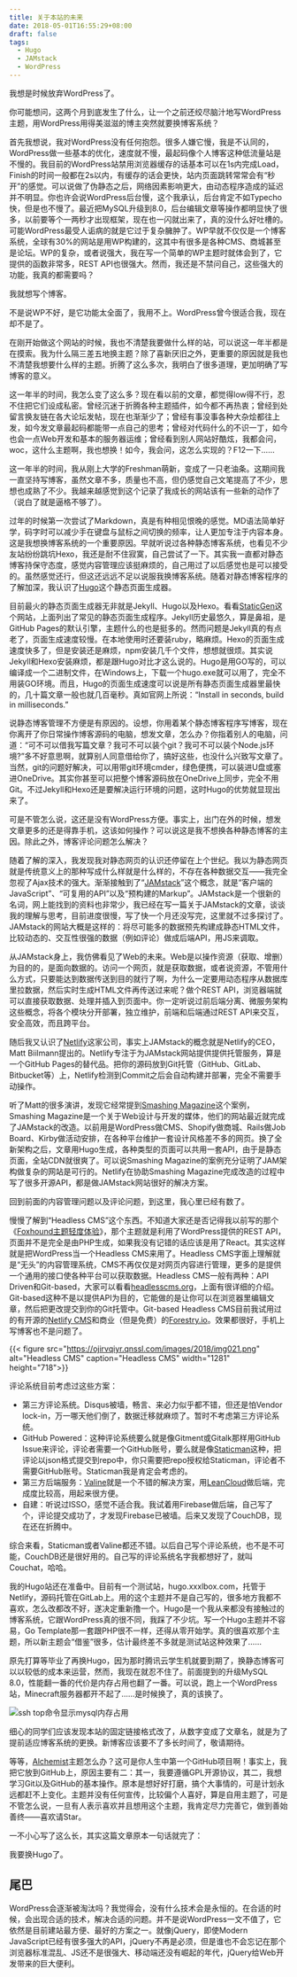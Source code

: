 ```yaml
---
title: 关于本站的未来
date: 2018-05-01T16:55:29+08:00
draft: false
tags:
  - Hugo
  - JAMstack
  - WordPress
---
```


我想是时候放弃WordPress了。

你可能想问，这两个月到底发生了什么，让一个之前还绞尽脑汁地写WordPress主题，用WordPress用得美滋滋的博主突然就要换博客系统？

首先我想说，我对WordPress没有任何抱怨。很多人嫌它慢，我是不认同的，WordPress做一些基本的优化，速度就不慢，最起码像个人博客这种低流量站是不慢的。我目前的WordPress站禁用浏览器缓存的话基本可以在1s内完成Load，Finish的时间一般都在2s以内，有缓存的话会更快，站内页面跳转常常会有“秒开”的感觉。可以说做了伪静态之后，网络因素影响更大，由动态程序造成的延迟并不明显。你也许会说WordPress后台慢，这个我承认，后台肯定不如Typecho快，但是也不慢了。最近把MySQL升级到8.0，后台编辑文章等操作都明显快了很多，以前要等个一两秒才出现框架，现在也一闪就出来了，真的没什么好吐槽的。可能WordPress最受人诟病的就是它过于复杂臃肿了。WP早就不仅仅是一个博客系统，全球有30%的网站是用WP构建的，这其中有很多是各种CMS、商城甚至是论坛。WP的复杂，或者说强大，我在写一个简单的WP主题时就体会到了，它提供的函数非常多，REST API也很强大。然而，我还是不禁问自己，这些强大的功能，我真的都需要吗？

我就想写个博客。

不是说WP不好，是它功能太全面了，我用不上。WordPress曾今很适合我，现在却不是了。

在刚开始做这个网站的时候，我也不清楚我要做什么样的站，可以说这一年半都是在摸索。我为什么隔三差五地换主题？除了喜新厌旧之外，更重要的原因就是我也不清楚我想要什么样的主题。折腾了这么多次，我明白了很多道理，更加明确了写博客的意义。

这一年半的时间，我怎么变了这么多？现在看以前的文章，都觉得low得不行，忍不住把它们设成私密。曾经沉迷于折腾各种主题插件，如今都不再热衷；曾经到处留言换友链在各大论坛发帖，现在也渐渐少了；曾经有事没事各种大杂烩都往上发，如今发文章最起码都能带一点自己的思考；曾经对代码什么的不识一丁，如今也会一点Web开发和基本的服务器运维；曾经看到别人网站好酷炫，我都会问，woc，这什么主题啊，我也想换！如今，我会问，这怎么实现的？F12一下……

这一年半的时间，我从刚上大学的Freshman萌新，变成了一只老油条。这期间我一直坚持写博客，虽然文章不多，质量也不高，但仍感觉自己文笔提高了不少，思想也成熟了不少。我越来越感觉到这个记录了我成长的网站该有一些新的动作了（说白了就是逼格不够了）。

过年的时候第一次尝试了Markdown，真是有种相见恨晚的感觉。MD语法简单好学，码字时可以减少手在键盘与鼠标之间切换的频率，让人更加专注于内容本身。这是我想换博客系统的一个重要原因。早就听说过各种静态博客系统，也看见不少友站纷纷跳坑Hexo，我还是耐不住寂寞，自己尝试了一下。其实我一直都对静态博客持保守态度，感觉内容管理应该挺麻烦的，自己用过了以后感觉也是可以接受的。虽然感觉还行，但这还远远不足以说服我换博客系统。随着对静态博客程序的了解加深，我认识了[Hugo](https://gohugo.io)这个静态页面生成器。

目前最火的静态页面生成器无非就是Jekyll、Hugo以及Hexo。看看[StaticGen](https://www.staticgen.com/)这个网站，上面列出了常见的静态页面生成程序。Jekyll历史最悠久，算是鼻祖，是GitHub Pages的默认引擎，主题什么的也是挺多的。然而问题是Jekyll真的有点老了，页面生成速度较慢。在本地使用时还要装ruby，略麻烦。Hexo的页面生成速度快多了，但是安装还是麻烦，npm安装几千个文件，想想就很烦。其实说Jekyll和Hexo安装麻烦，都是跟Hugo对比才这么说的。Hugo是用GO写的，可以编译成一个二进制文件，在Windows上，下载一个hugo.exe就可以用了，完全不用装GO环境。而且，Hugo的页面生成速度可以说是所有静态页面生成器里最快的，几十篇文章一般也就几百毫秒。真如官网上所说：“Install in seconds, build in milliseconds.”

说静态博客管理不方便是有原因的。设想，你用着某个静态博客程序写博客，现在你离开了你日常操作博客源码的电脑，想发文章，怎么办？你指着别人的电脑，问道：“可不可以借我写篇文章？我可不可以装个git？我可不可以装个Node.js环境?”多不好意思啊，就算别人同意借给你了，搞好这些，也没什么兴致写文章了。当然，git的问题好解决，可以用带git环境cmder，绿色便携，可以装进U盘或塞进OneDrive。其实你甚至可以把整个博客源码放在OneDrive上同步，完全不用Git。不过Jekyll和Hexo还是要解决运行环境的问题，这时Hugo的优势就显现出来了。

可是不管怎么说，这还是没有WordPress方便。事实上，出门在外的时候，想发文章更多的还是得靠手机，这该如何操作？可以说这是我不想换各种静态博客的主因。除此之外，博客评论问题怎么解决？

随着了解的深入，我发现我对静态网页的认识还停留在上个世纪。我以为静态网页就是传统意义上的那种写成什么样就是什么样的，不存在各种数据交互——我完全忽视了Ajax技术的强大。渐渐接触到了“[JAMstack](https://jamstack.org)”这个概念，就是“客户端的JavaScript”、“可复用的API”以及“预构建的Markup”。JAMstack是一个很新的名词，网上能找到的资料也非常少，我已经在写一篇关于JAMstack的文章，谈谈我的理解与思考，目前进度很慢，写了快一个月还没写完，这里就不过多探讨了。JAMstack的网站大概是这样的：将尽可能多的数据预先构建成静态HTML文件，比较动态的、交互性很强的数据（例如评论）做成后端API，用JS来调取。

从JAMstack身上，我仿佛看见了Web的未来。Web是以操作资源（获取、增删）为目的的，是面向数据的。访问一个网页，就是获取数据，或者说资源，不管用什么方式，只要能达到数据传送到目的就行了啊，为什么一定要用动态程序从数据库里拉数据，然后实时生成HTML文件再传送过来呢？做个REST API，浏览器端就可以直接获取数据、处理并插入到页面中。你一定听说过前后端分离、微服务架构这些概念，将各个模块分开部署，独立维护，前端和后端通过REST API来交互，安全高效，而且跨平台。

随后我又认识了[Netlify](https://www.netlify.com)这家公司，事实上JAMstack的概念就是Netlify的CEO，Matt Biilmann提出的。Netlify专注于为JAMstack网站提供提供托管服务，算是一个GitHub Pages的替代品。把你的源码放到Git托管（GitHub、GitLab、Bitbucket等）上，Netlify检测到Commit之后会自动构建并部署，完全不需要手动操作。

听了Matt的很多演讲，发现它经常提到[Smashing Magazine](https://www.smashingmagazine.com/)这个案例，Smashing Magazine是一个关于Web设计与开发的媒体，他们的网站最近就完成了JAMstack的改造。以前用是WordPress做CMS、Shopify做商城、Rails做Job Board、Kirby做活动安排，在各种平台维护一套设计风格差不多的网页。换了全新架构之后，文章用Hugo生成，各种类型的页面可以共用一套API，由于是静态页面，全站CDN就很爽了。可以说Smashing Magazine的案例充分证明了JAM架构做复杂的网站是可行的。Netlify在协助Smashing Magazine完成改造的过程中写了很多开源API，都是做JAMstack网站很好的解决方案。

回到前面的内容管理问题以及评论问题，到这里，我心里已经有数了。

慢慢了解到“Headless CMS”这个东西。不知道大家还是否记得我以前写的那个《[Foxhound主题轻度体验](https://www.xxxlbox.com/posts/2017/try-wp-theme-foxhound/)》，那个主题就是利用了WordPress提供的REST API，页面并不是完全是由PHP生成，如果我没有记错的话应该是用了React。其实这样就是把WordPress当一个Headless CMS来用了。Headless CMS字面上理解就是“无头”的内容管理系统，CMS不再仅仅是对网页内容进行管理，更多的是提供一个通用的接口使各种平台可以获取数据。Headless CMS一般有两种：API Driven和Git-based，大家可以看看[headlesscms.org](https://headlesscms.org)，上面有很详细的介绍。Git-based这种不是以提供API为目的，它能做的是让你可以在浏览器里编辑文章，然后把更改提交到你的Git托管中。Git-based Headless CMS目前我试用过的有开源的[Netlify CMS](https://www.netlifycms.org/)和商业（但是免费）的[Forestry.io](https://forestry.io/)。效果都很好，手机上写博客也不是问题了。

{{< figure src="https://ojirvqiyr.qnssl.com/images/2018/img021.png" alt="Headless CMS" caption="Headless CMS" width="1281" height="718">}}

评论系统目前考虑过这些方案：

* 第三方评论系统。Disqus被墙，畅言、来必力似乎都不错，但还是怕Vendor lock-in，万一哪天他们倒了，数据迁移就麻烦了。暂时不考虑第三方评论系统。
* GitHub Powered：这种评论系统要么就是像Gitment或Gitalk那样用GitHub Issue来评论，评论者需要一个GitHub账号，要么就是像[Staticman](https://staticman.net/)这种，把评论以json格式提交到repo中，你只需要把repo授权给Staticman，评论者不需要GitHub账号。Staticman我是肯定会考虑的。
* 第三方后端服务：[Valine](https://valine.js.org/)就是一个不错的解决方案，用[LeanCloud](https://leancloud.cn/)做后端，完成度比较高，用起来很方便。
* 自建：听说过ISSO，感觉不适合我。我试着用Firebase做后端，自己写了个，评论提交成功了，才发现Firebase已被墙。后来又发现了CouchDB，现在还在折腾中。

综合来看，Staticman或者Valine都还不错。以后自己写个评论系统，也不是不可能，CouchDB还是很好用的。自己写的评论系统名字我都想好了，就叫Couchat，哈哈。

我的Hugo站还在准备中。目前有一个测试站，hugo.xxxlbox.com，托管于Netlify，源码托管在GitLab上。用的这个主题并不是自己写的，很多地方我都不喜欢，怎么改都改不好，遂决定重新撸一个。Hugo是一个我从来都没有接触过的博客系统，它跟WordPress真的很不同，我踩了不少坑。写一个Hugo主题并不容易，Go Template那一套跟PHP很不一样，还得从零开始学。真的很喜欢那个主题，所以新主题会“借鉴”很多，估计最终差不多就是测试站这种效果了……

原先打算等毕业了再换Hugo，因为那时腾讯云学生机就要到期了，换静态博客可以以较低的成本来运营，然而，我现在就忍不住了。前面提到的升级MySQL 8.0，性能翻一番的代价是内存占用也翻了一番。可以说，跑上一个WordPress站，Minecraft服务器都开不起了……是时候换了，真的该换了。

![ssh top命令显示mysql内存占用](https://ojirvqiyr.qnssl.com/images/2018/img022.png)

细心的同学们应该发现本站的固定链接格式改了，从数字变成了文章名，就是为了提前适应博客系统的更换。新博客应该要不了多长时间了，敬请期待。

等等，[Alchemist](https://github.com/Track3/alchemist)主题怎么办？这可是你人生中第一个GitHub项目啊！事实上，我把它放到GitHub上，原因主要有二：其一，我要遵循GPL开源协议，其二，我想学习Git以及GitHub的基本操作。原本是想好好打磨，搞个大事情的，可是计划永远都赶不上变化。主题并没有任何宣传，比较偏个人喜好，算是自用主题了，可是不管怎么说，一旦有人表示喜欢并且想用这个主题，我肯定尽力完善它，做到善始善终——喜欢请Star。

一不小心写了这么长，其实这篇文章原本一句话就完了：

我要换Hugo了。

## 尾巴

WordPress会逐渐被淘汰吗？我觉得会，没有什么技术会是永恒的。在合适的时候，会出现合适的技术，解决合适的问题。并不是说WordPress一文不值了，它依然是目前建站最方便、最好的方案之一。就像jQuery，即使Modern JavaScript已经有很多强大的API，jQuery不再是必须，但是谁也不会忘记在那个浏览器标准混乱、JS还不是很强大、移动端还没有崛起的年代，jQuery给Web开发带来的巨大便利。
